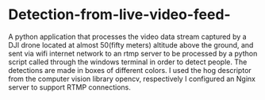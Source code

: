 # Detection-from-live-video-feed-
A python application that processes the video data stream 
captured by a DJI drone located at almost 50(fifty meters) altitude above the ground, and sent via wifi internet network to an rtmp server to be processed by a python script called through the windows terminal in order to detect people. 
The detections are made in boxes of different colors.
I used the hog descriptor from the computer vision library opencv,  respectively I configured an Nginx server to support RTMP connections.
